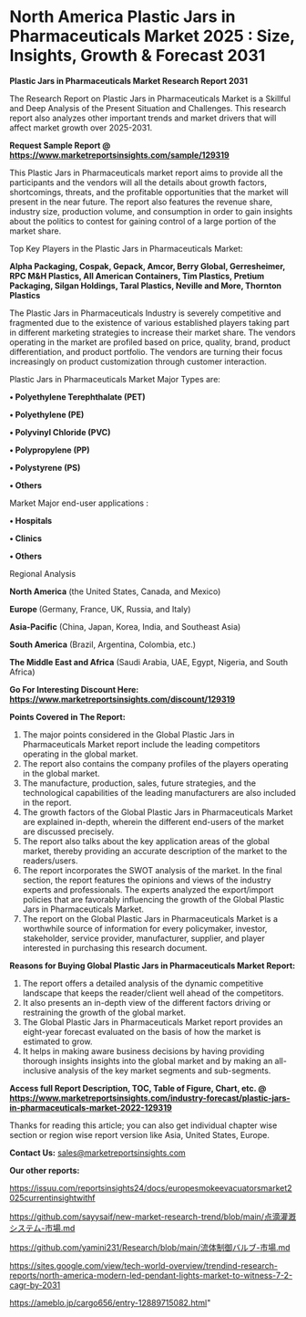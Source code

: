 # North America Plastic Jars in Pharmaceuticals Market 2025 : Size, Insights, Growth & Forecast 2031

<strong>Plastic Jars in Pharmaceuticals Market Research Report 2031</strong>

The Research Report on Plastic Jars in Pharmaceuticals Market is a Skillful and Deep Analysis of the Present Situation and Challenges. This research report also analyzes other important trends and market drivers that will affect market growth over 2025-2031.

<strong>Request Sample Report @ <a href=https://www.marketreportsinsights.com/sample/129319>https://www.marketreportsinsights.com/sample/129319</a></strong>

This Plastic Jars in Pharmaceuticals market report aims to provide all the participants and the vendors will all the details about growth factors, shortcomings, threats, and the profitable opportunities that the market will present in the near future. The report also features the revenue share, industry size, production volume, and consumption in order to gain insights about the politics to contest for gaining control of a large portion of the market share.

Top Key Players in the Plastic Jars in Pharmaceuticals Market:

<strong>Alpha Packaging, Cospak, Gepack, Amcor, Berry Global, Gerresheimer, RPC M&H Plastics, All American Containers, Tim Plastics, Pretium Packaging, Silgan Holdings, Taral Plastics, Neville and More, Thornton Plastics</strong>

The Plastic Jars in Pharmaceuticals Industry is severely competitive and fragmented due to the existence of various established players taking part in different marketing strategies to increase their market share. The vendors operating in the market are profiled based on price, quality, brand, product differentiation, and product portfolio. The vendors are turning their focus increasingly on product customization through customer interaction.

Plastic Jars in Pharmaceuticals Market Major Types are:

<strong>• Polyethylene Terephthalate (PET)

• Polyethylene (PE)

• Polyvinyl Chloride (PVC)

• Polypropylene (PP)

• Polystyrene (PS)

• Others</strong>

Market Major end-user applications :

<strong>• Hospitals

• Clinics

• Others</strong>

Regional Analysis

</u><strong><b>North America</b></strong> (the United States, Canada, and Mexico)

<strong><b>Europe </b></strong>(Germany, France, UK, Russia, and Italy)

<strong><b>Asia-Pacific</b></strong> (China, Japan, Korea, India, and Southeast Asia)

<strong><b>South America</b></strong> (Brazil, Argentina, Colombia, etc.)

<strong><b>The Middle East and Africa</b></strong> (Saudi Arabia, UAE, Egypt, Nigeria, and South Africa)

<strong>Go For Interesting Discount Here: <a href=https://www.marketreportsinsights.com/discount/129319>https://www.marketreportsinsights.com/discount/129319</a></strong>

<strong>Points Covered in The Report:</strong>
<ol>
  <li>The major points considered in the Global Plastic Jars in Pharmaceuticals Market report include the leading competitors operating in the global market.</li>
  <li>The report also contains the company profiles of the players operating in the global market.</li>
  <li>The manufacture, production, sales, future strategies, and the technological capabilities of the leading manufacturers are also included in the report.</li>
  <li>The growth factors of the Global Plastic Jars in Pharmaceuticals Market are explained in-depth, wherein the different end-users of the market are discussed precisely.</li>
  <li>The report also talks about the key application areas of the global market, thereby providing an accurate description of the market to the readers/users.</li>
  <li>The report incorporates the SWOT analysis of the market. In the final section, the report features the opinions and views of the industry experts and professionals. The experts analyzed the export/import policies that are favorably influencing the growth of the Global Plastic Jars in Pharmaceuticals Market.</li>
  <li>The report on the Global Plastic Jars in Pharmaceuticals Market is a worthwhile source of information for every policymaker, investor, stakeholder, service provider, manufacturer, supplier, and player interested in purchasing this research document.</li>
</ol>
<strong>Reasons for Buying Global Plastic Jars in Pharmaceuticals Market Report:</strong>

<ol>
  <li>The report offers a detailed analysis of the dynamic competitive landscape that keeps the reader/client well ahead of the competitors.</li>
  <li>It also presents an in-depth view of the different factors driving or restraining the growth of the global market.</li>
  <li>The Global Plastic Jars in Pharmaceuticals Market report provides an eight-year forecast evaluated on the basis of how the market is estimated to grow.</li>
  <li>It helps in making aware business decisions by having providing thorough insights insights into the global market and by making an all-inclusive analysis of the key market segments and sub-segments.</li>
</ol>
<strong>Access full Report Description, TOC, Table of Figure, Chart, etc. @ <a href=https://www.marketreportsinsights.com/industry-forecast/plastic-jars-in-pharmaceuticals-market-2022-129319>https://www.marketreportsinsights.com/industry-forecast/plastic-jars-in-pharmaceuticals-market-2022-129319</a></strong>


Thanks for reading this article; you can also get individual chapter wise section or region wise report version like Asia, United States, Europe.

<strong>Contact Us:</strong>
sales@marketreportsinsights.com

<strong>Our other reports:</strong>

<a href=https://issuu.com/reportsinsights24/docs/europesmokeevacuatorsmarket2025currentinsightwithf>https://issuu.com/reportsinsights24/docs/europesmokeevacuatorsmarket2025currentinsightwithf</a>

<a href=https://github.com/sayysaif/new-market-research-trend/blob/main/点滴灌漑システム-市場.md>https://github.com/sayysaif/new-market-research-trend/blob/main/点滴灌漑システム-市場.md</a>

<a href=https://github.com/yamini231/Research/blob/main/流体制御バルブ-市場.md>https://github.com/yamini231/Research/blob/main/流体制御バルブ-市場.md</a>

<a href=https://sites.google.com/view/tech-world-overview/trendind-research-reports/north-america-modern-led-pendant-lights-market-to-witness-7-2-cagr-by-2031>https://sites.google.com/view/tech-world-overview/trendind-research-reports/north-america-modern-led-pendant-lights-market-to-witness-7-2-cagr-by-2031</a>

<a href=https://ameblo.jp/cargo656/entry-12889715082.html>https://ameblo.jp/cargo656/entry-12889715082.html</a>"

